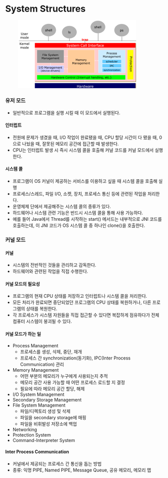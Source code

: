 # System Structures

<figure><img src="../../.gitbook/assets/Untitled (1).png" alt="" width="375"><figcaption></figcaption></figure>

### 유저 모드

* 일반적으로 프로그램을 실행 시킬 때 이 모드에서 실행된다.

#### 인터럽트

* 전원에 문제가 생겼을 때, I/O 작업이 완료됐을 때, CPU 할당 시간이 다 됐을 때, 0으로 나눴을 때, 잘못된 메모리 공간에 접근할 때 발생한다.
* CPU는 인터럽트 발생 시 즉시 시스템 콜을 호출해 커널 코드를 커널 모드에서 실행한다.

#### 시스템 콜

* 프로그램이 OS 커널이 제공하는 서비스를 이용하고 싶을 때 시스템 콜을 호출해 실행
* 프로세스/스레드, 파일 I/O, 소켓, 장치, 프로세스 통신 등에 관련된 작업을 처리한다.
* 운영체제 단에서 제공해주는 시스템 콜의 종류가 있다.
* 하드웨어나 시스템 관련 기능은 반드시 시스템 콜을 통해 사용 가능하다.
* 예를 들어 Java에서 Thread를 시작하는 start() 메서드는 내부적으로 JNI 코드를 호출하는데, 이 JNI 코드가 OS 시스템 콜 중 하나인 clone()을 호출한다.



### 커널 모드

#### 커널

* 시스템의 전반적인 것들을 관리하고 감독한다.
* 하드웨어와 관련된 작업을 직접 수행한다.

#### 커널 모드의 필요성

* 프로그램의 현재 CPU 상태를 저장하고 인터럽트나 시스템 콜을 처리한다.
* 모든 처리가 완료되면 중단되었던 프로그램의 CPU 상태를 복원하거나, 다른 프로그램의 상태를 복원한다.
* 각 프로세스가 시스템 자원들을 직접 접근할 수 있다면 복잡하게 점유하다가 전체 컴퓨터 시스템이 붕괴될 수 있다.

#### 커널 모드가 하는 일

* Process Management
  * 프로세스를 생성, 삭제, 중단, 재개
  * 프로세스 간 synchronization(동기화), IPC(Inter Process Communication) 관리
* Memory Management
  * 어떤 부분의 메모리가 누구에게 사용되는지 추적
  * 메모리 공간 사용 가능할 때 어떤 프로세스 로드할 지 결정
  * 필요에 따라 메모리 공간 할당, 해제
* I/O System Management
* Secondary Storage Management
* File System Management
  * 파일/디렉토리 생성 및 삭제
  * 파일을 secondary storage에 매핑
  * 파일을 비휘발성 저장소에 백업
* Networking
* Protection System
* Command-Interpreter System

#### Inter Process Communication

* 커널에서 제공되는 프로세스 간 통신을 돕는 방법
* 종류: 익명 PIPE, Named PIPE, Message Queue, 공유 메모리, 메모리 맵

